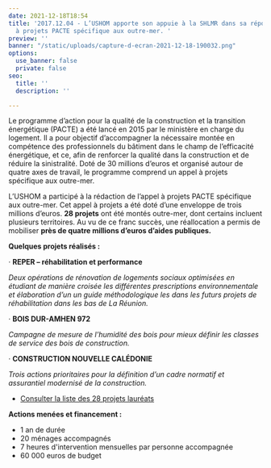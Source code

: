 ```yaml
---
date: 2021-12-18T18:54
title: '2017.12.04 - L’USHOM apporte son appuie à la SHLMR dans sa réponse à l’appel
  à projets PACTE spécifique aux outre-mer. '
preview: ''
banner: "/static/uploads/capture-d-ecran-2021-12-18-190032.png"
options:
  use_banner: false
  private: false
seo:
  title: ''
  description: ''

---
```

Le programme d’action pour la qualité de la construction et la transition énergétique (PACTE) a été lancé en 2015 par le ministère en charge du logement. Il a pour objectif d’accompagner la nécessaire montée en compétence des professionnels du bâtiment dans le champ de l’efficacité énergétique, et ce, afin de renforcer la qualité dans la construction et de réduire la sinistralité. Doté de 30 millions d’euros et organisé autour de quatre axes de travail, le programme comprend un appel à projets spécifique aux outre-mer.

L’USHOM a participé à la rédaction de l’appel à projets PACTE spécifique aux outre-mer. Cet appel à projets a été doté d’une enveloppe de trois millions d’euros. **28 projets** ont été montés outre-mer, dont certains incluent plusieurs territoires. Au vu de ce franc succès, une réallocation a permis de mobiliser **près de quatre millions d’euros d’aides publiques.**

**Quelques projets réalisés :**

· **REPER – réhabilitation et performance**

_Deux opérations de rénovation de logements sociaux optimisées en étudiant de manière croisée les différentes prescriptions environnementale et élaboration d’un un guide méthodologique les dans les futurs projets de réhabilitation dans les bas de La Réunion._

· **BOIS DUR-AMHEN 972**

_Campagne de mesure de l’humidité des bois pour mieux définir les classes de service des bois de construction._

· **CONSTRUCTION NOUVELLE CALÉDONIE**

_Trois actions prioritaires pour la définition d’un cadre normatif et assurantiel modernisé de la construction._

* [Consulter la liste des 28 projets lauréats](https://www.programmepacte.fr/sites/default/files/actualites/docs/CP_PACTE_LAUREATS_AP11_OutreMerV2.pdf)

**Actions menées et financement :**

* 1 an de durée
* 20 ménages accompagnés
* 7 heures d'intervention mensuelles par personne accompagnée
* 60 000 euros de budget